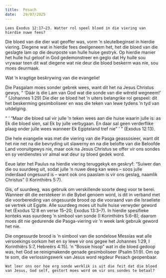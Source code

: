 ```yaml
---
title:  Pesach
date:   29/07/2025
---
```


`Lees Exodus 12:17–23. Watter rol speel bloed in die viering van hierdie nuwe fees?`

Die bloed van die dier wat geoffer was, vorm ’n sleutelbeginsel in hierdie viering. Diegene wat in hierdie fees deelgeneem het, het die bloed van die geslagte lam op die deurposte van hulle huise gestryk. Op hierdie manier het hulle hul geloof in God gedemonstreer en geglo dat Hy hulle sou vrywaar teen dit wat diegene wat nie deur die bloed beskerm was nie, sou moes deurmaak.

Wat ’n kragtige beskrywing van die evangelie!

Die Pasgalam moes sonder gebrek wees, want dit het na Jesus Christus gewys, “ ‘Dáár is die Lam van God wat die sonde van die wêreld wegneem!’ ” (Johannes 1:29) Die dier se bloed het ’n uiters belangrike rol gespeel: dit het beskerming gesimboliseer en was die teken van lewe tydens ’n tyd van uitdelging.

“ ‘ “Maar die bloed sal vir julle ’n teken wees aan die huise waarin julle is: as Ek die bloed sien, sal Ek by julle verbygaan. En daar sal geen verderflike plaag onder julle wees wanneer Ek Egipteland tref nie” ’ ” (Exodus 12:13).

Die hele evangelie was met die viering van die Pasga geassosieer, want dit het nie net na die bevryding uit slawerny en na die belofte van die Beloofde Land vooruitgewys nie, maar ook na Jesus Christus se offer vir ons sondes en sy verdienstes vir almal wat deur sy bloed gedek word.

Eeue later het Paulus na hierdie viering teruggekyk en geskryf: “Suiwer dan die ou suurdeeg uit, sodat julle ’n nuwe deeg kan wees – soos julle inderdaad ongesuurd is – want ook ons paaslam is vir ons geslag, naamlik Christus” (I Korinthiërs 5:7).

Gis, of suurdeeg, was gebruik om verskillende soorte deeg voor te berei. Wanneer dit die eerstekeer in die Bybel genoem word, is dit in verband met die voorbereiding van ongesuurde brood op die vooraand van die Israeliete se vertrek uit Egipte. Alle suurdeeg moes uit hulle huise verwyder geword het (Exodus 12:8 en verse 15–20; Exodus 13:3–7). In hierdie spesifieke konteks was suurdeeg ’n simbool van sonde (I Korinthiërs 5:6–8); daarom moes dit nie gedurende die Pasga-viering vir ’n week lank gebruik geword het nie.

Die ongesuurde brood is ’n simbool van die sondelose Messías wat alle versoekings oorkom het en sy lewe vir ons gegee het Johannes 1:29, I Korinthiërs 5:7, Hebreërs 4:15). ’n “Bossie hisop” wat in die bloed gedoop was, het God se reinigmakende genade gesimboliseer (Psalm 51:9). Om op te som, die verlossingswerk van Jesus word regdeur Pesach geopenbaar.

`Wat leer ons oor hoe erg sonde werklik is uit die feit dat die bloed van Jesus, God self, gestort moes word om vir ons sondes te betaal?`